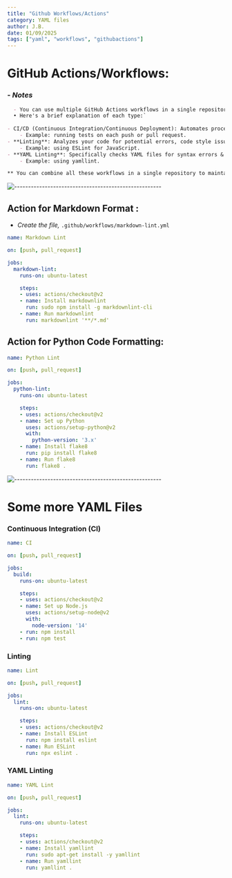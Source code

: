 ```yaml
---
title: "Github Workflows/Actions"
category: YAML files
author: J.B.
date: 01/09/2025
tags: ["yaml", "workflows", "githubactions"]
---
```

# GitHub Actions/Workflows: 

### - ***Notes***
```markdown
  - You can use multiple GitHub Actions workflows in a single repository. 
  • Here's a brief explanation of each type:`
   
- CI/CD (Continuous Integration/Continuous Deployment): Automates process of building, testing, & deploying your code. 
    - Example: running tests on each push or pull request.
- **Linting**: Analyzes your code for potential errors, code style issues, & best practices. 
    - Example: using ESLint for JavaScript.
- **YAML Linting**: Specifically checks YAML files for syntax errors & formatting issues. 
    - Example: using yamllint.

** You can combine all these workflows in a single repository to maintain code quality and automate deployments.
```

![-----------------------------------------------------](https://raw.githubusercontent.com/andreasbm/readme/master/assets/lines/fire.png)

## Action for Markdown Format : 

- _Create the file,_ `.github/workflows/markdown-lint.yml`

```yaml
name: Markdown Lint

on: [push, pull_request]

jobs:
  markdown-lint:
    runs-on: ubuntu-latest

    steps:
    - uses: actions/checkout@v2
    - name: Install markdownlint
      run: sudo npm install -g markdownlint-cli
    - name: Run markdownlint
      run: markdownlint '**/*.md'
```


## Action for Python Code Formatting:

```yaml
name: Python Lint

on: [push, pull_request]

jobs:
  python-lint:
    runs-on: ubuntu-latest

    steps:
    - uses: actions/checkout@v2
    - name: Set up Python
      uses: actions/setup-python@v2
      with:
        python-version: '3.x'
    - name: Install flake8
      run: pip install flake8
    - name: Run flake8
      run: flake8 .
```

![-----------------------------------------------------](https://raw.githubusercontent.com/andreasbm/readme/master/assets/lines/aqua.png)

# **Some more YAML Files**

### Continuous Integration (CI)

```yaml
name: CI

on: [push, pull_request]

jobs:
  build:
    runs-on: ubuntu-latest

    steps:
    - uses: actions/checkout@v2
    - name: Set up Node.js
      uses: actions/setup-node@v2
      with:
        node-version: '14'
    - run: npm install
    - run: npm test
```

### Linting 

```yaml
name: Lint

on: [push, pull_request]

jobs:
  lint:
    runs-on: ubuntu-latest

    steps:
    - uses: actions/checkout@v2
    - name: Install ESLint
      run: npm install eslint
    - name: Run ESLint
      run: npx eslint .
```      


### YAML Linting

```yaml
name: YAML Lint

on: [push, pull_request]

jobs:
  lint:
    runs-on: ubuntu-latest

    steps:
    - uses: actions/checkout@v2
    - name: Install yamllint
      run: sudo apt-get install -y yamllint
    - name: Run yamllint
      run: yamllint .
```     
